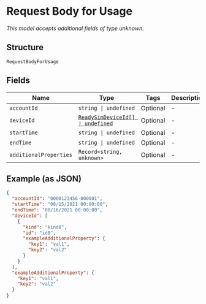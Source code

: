 
# Request Body for Usage

*This model accepts additional fields of type unknown.*

## Structure

`RequestBodyForUsage`

## Fields

| Name | Type | Tags | Description |
|  --- | --- | --- | --- |
| `accountId` | `string \| undefined` | Optional | - |
| `deviceId` | [`ReadySimDeviceId[] \| undefined`](../../doc/models/ready-sim-device-id.md) | Optional | - |
| `startTime` | `string \| undefined` | Optional | - |
| `endTime` | `string \| undefined` | Optional | - |
| `additionalProperties` | `Record<string, unknown>` | Optional | - |

## Example (as JSON)

```json
{
  "accountId": "0000123456-000001",
  "startTime": "08/15/2021 00:00:00",
  "endTime": "08/16/2021 00:00:00",
  "deviceId": [
    {
      "kind": "kind8",
      "id": "id0",
      "exampleAdditionalProperty": {
        "key1": "val1",
        "key2": "val2"
      }
    }
  ],
  "exampleAdditionalProperty": {
    "key1": "val1",
    "key2": "val2"
  }
}
```

